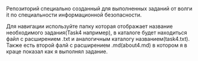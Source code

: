 Репозиторий специально созданный для выполненных заданий от волги it по специальности информационной безопасности.

Для навигации используйте папку которая отображает название необходимого задания(Task4 например), в каталоге будет находиться файл с расширением .txt и аналогичным каталогу названием(task4.txt).
Также есть второй фалй с расширением .md(about4.md) в котором я в краце показал как я выполнял задание.
